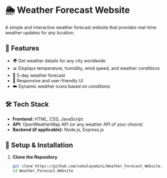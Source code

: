 # 🌦️ Weather Forecast Website

A simple and interactive weather forecast website that provides real-time weather updates for any location.

## 🚀 Features

- 🌍 Get weather details for any city worldwide
- 📊 Displays temperature, humidity, wind speed, and weather conditions
- 📅 5-day weather forecast
- 🎨 Responsive and user-friendly UI
- ☁️ Dynamic weather icons based on conditions

## 🛠️ Tech Stack

- **Frontend:** HTML, CSS, JavaScript
- **API:** OpenWeatherMap API (or any weather API of your choice)
- **Backend (if applicable):** Node.js, Express.js

## 📌 Setup & Installation

1. **Clone the Repository**
   ```bash
   git clone https://github.com/vakalayamini/Weather_Forecast_Website.git
   cd Weather_Forecast_Website

